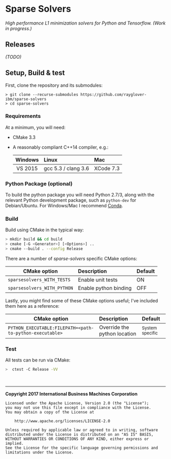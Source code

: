 # Sparse Solvers
_High performance L1 minimization solvers for Python and Tensorflow. (Work in progress.)_

## Releases

_(TODO)_

## Setup, Build & test

First, clone the repository and its submodules:

    > git clone --recurse-submodules https://github.com/rayglover-ibm/sparse-solvers
    > cd sparse-solvers

### Requirements

At a minimum, you will need:

- CMake 3.3
- A reasonably compliant C++14 compiler, e.g.:

    | Windows    | Linux                 | Mac       |
    |:----------:|:----------------------|:----------|
    | VS 2015    | gcc 5.3 / clang 3.6   | XCode 7.3 |

### Python Package (optional)

To build the python package you will need Python 2.7/3, along with the relevant Python development package, such as `python-dev` for Debian/Ubuntu. For Windows/Mac I recommend [Conda](https://conda.io/miniconda.html).

### Build

Build using CMake in the typical way:

```bash
> mkdir build && cd build
> cmake [-G <Generator>] [<Options>] ..
> cmake --build . --config Release
```

There are a number of _sparse-solvers_ specific CMake options:

| CMake option               | Description            | Default |
|----------------------------|:-----------------------|:--------|
| `sparsesolvers_WITH_TESTS` | Enable unit tests      | ON      |
| `sparsesolvers_WITH_PYTHON`| Enable python binding  | OFF     |

Lastly, you might find some of these CMake options useful; I've included them here as a reference:

| CMake option               | Description            | Default |
|----------------------------|:-----------------------|:--------|
| `PYTHON_EXECUTABLE:FILEPATH=<path-to-python-executable>` | Override the python location | <small>System specific</small> |

### Test

All tests can be run via CMake:

```bash
>  ctest -C Release -VV
```
<br>

---

__Copyright 2017 International Business Machines Corporation__

```
Licensed under the Apache License, Version 2.0 (the "License");
you may not use this file except in compliance with the License.
You may obtain a copy of the License at

    http://www.apache.org/licenses/LICENSE-2.0

Unless required by applicable law or agreed to in writing, software
distributed under the License is distributed on an "AS IS" BASIS,
WITHOUT WARRANTIES OR CONDITIONS OF ANY KIND, either express or implied.
See the License for the specific language governing permissions and
limitations under the License.
```
